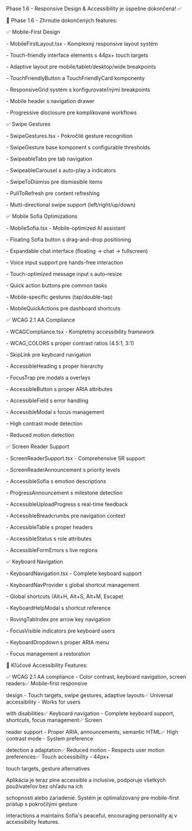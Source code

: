 Phase 1.6 - Responsive Design & Accessibility je úspešne dokončená! ✅

📱 Phase 1.6 - Zhrnutie dokončených features:

✅ Mobile-First Design

\- MobileFirstLayout.tsx - Komplexný responsive layout systém

\- Touch-friendly interface elements s 44px+ touch targets

\- Adaptive layout pre mobile/tablet/desktop/wide breakpoints

\- TouchFriendlyButton a TouchFriendlyCard komponenty

\- ResponsiveGrid systém s konfigurovateľnými breakpoints

\- Mobile header s navigation drawer

\- Progressive disclosure pre komplikované workflows

✅ Swipe Gestures

\- SwipeGestures.tsx - Pokročilé gesture recognition

\- SwipeGesture base komponent s configurable thresholds

\- SwipeableTabs pre tab navigation

\- SwipeableCarousel s auto-play a indicators

\- SwipeToDismiss pre dismissible items

\- PullToRefresh pre content refreshing

\- Multi-directional swipe support (left/right/up/down)

✅ Mobile Sofia Optimizations

\- MobileSofia.tsx - Mobile-optimized AI assistant

\- Floating Sofia button s drag-and-drop positioning

\- Expandable chat interface (floating → chat → fullscreen)

\- Voice input support pre hands-free interaction

\- Touch-optimized message input s auto-resize

\- Quick action buttons pre common tasks

\- Mobile-specific gestures (tap/double-tap)

\- MobileQuickActions pre dashboard shortcuts

✅ WCAG 2.1 AA Compliance

\- WCAGCompliance.tsx - Kompletný accessibility framework

\- WCAG_COLORS s proper contrast ratios (4.5:1, 3:1)

\- SkipLink pre keyboard navigation

\- AccessibleHeading s proper hierarchy

\- FocusTrap pre modals a overlays

\- AccessibleButton s proper ARIA attributes

\- AccessibleField s error handling

\- AccessibleModal s focus management

\- High contrast mode detection

\- Reduced motion detection

✅ Screen Reader Support

\- ScreenReaderSupport.tsx - Comprehensive SR support

\- ScreenReaderAnnouncement s priority levels

\- AccessibleSofia s emotion descriptions

\- ProgressAnnouncement s milestone detection

\- AccessibleUploadProgress s real-time feedback

\- AccessibleBreadcrumbs pre navigation context

\- AccessibleTable s proper headers

\- AccessibleStatus s role attributes

\- AccessibleFormErrors s live regions

✅ Keyboard Navigation

\- KeyboardNavigation.tsx - Complete keyboard support

\- KeyboardNavProvider s global shortcut management

\- Global shortcuts (Alt+H, Alt+S, Alt+M, Escape)

\- KeyboardHelpModal s shortcut reference

\- RovingTabIndex pre arrow key navigation

\- FocusVisible indicators pre keyboard users

\- KeyboardDropdown s proper ARIA menu

\- Focus management a restoration

🎯 Kľúčové Accessibility Features:

✅ WCAG 2.1 AA compliance - Color contrast, keyboard navigation, screen readers✅ Mobile-first responsive

design - Touch targets, swipe gestures, adaptive layouts✅ Universal accessibility - Works for users

with disabilities✅ Keyboard navigation - Complete keyboard support, shortcuts, focus management✅ Screen

reader support - Proper ARIA, announcements, semantic HTML✅ High contrast mode - System preference

detection a adaptation✅ Reduced motion - Respects user motion preferences✅ Touch accessibility - 44px+

touch targets, gesture alternatives

Aplikácia je teraz plne accessible a inclusive, podporuje všetkých používateľov bez ohľadu na ich

schopnosti alebo zariadenie. Systém je optimalizovaný pre mobile-first prístup s pokročilými gesture

interactions a maintains Sofia's peaceful, encouraging personality aj v accessibility features.
